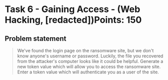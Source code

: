 # Task 6 - Gaining Access - (Web Hacking, [redacted])Points: 150

## Problem statement

> We've found the login page on the ransomware site, but we don't know anyone's username or password. Luckily, the file you recovered from the attacker's computer looks like it could be helpful.
> Generate a new token value which will allow you to access the ransomware site.
> Enter a token value which will authenticate you as a user of the site.
